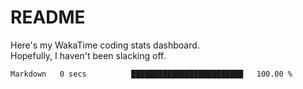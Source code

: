 # README

Here's my WakaTime coding stats dashboard.  
Hopefully, I haven't been slacking off.

<!--START_SECTION:waka-->

```txt
Markdown   0 secs          █████████████████████████   100.00 %
```

<!--END_SECTION:waka-->